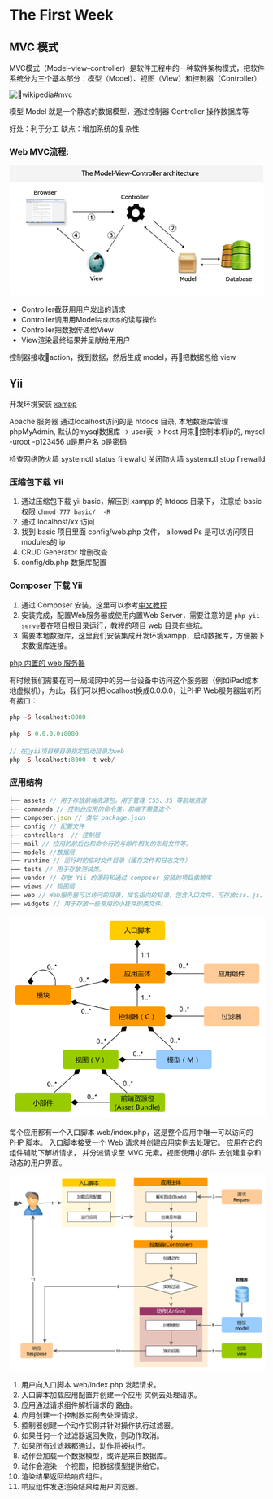 # The First Week

## MVC 模式

MVC模式（Model–view–controller）是软件工程中的一种软件架构模式，把软件系统分为三个基本部分：模型（Model）、视图（View）和控制器（Controller）

![wikipedia#mvc](https://upload.wikimedia.org/wikipedia/commons/thumb/a/a0/MVC-Process.svg/1280px-MVC-Process.svg.png)

模型 Model 就是一个静态的数据模型，通过控制器 Controller 操作数据库等 

好处：利于分工
缺点：增加系统的复杂性

### Web MVC流程:

![mvc](../../../images/live/week_first/web_mvc.gif)

* Controller截获⽤用户发出的请求 
* Controller调⽤用Model`完成状态`的读写操作 
* Controller把数据传递给View 
* View渲染最终结果并呈献给⽤用户

控制器接收action，找到数据，然后生成 model，再把数据包给 view

## Yii

开发环境安装 [xampp](https://www.apachefriends.org/zh_cn/index.html)

Apache 服务器 通过localhost访问的是 htdocs 目录,
本地数据库管理 phpMyAdmin,
默认的mysql数据库 -> user表 -> host 用来控制本机ip的,
mysql -uroot -p123456 u是用户名 p是密码

检查网络防火墙 systemctl status firewalld
关闭防火墙 systemctl stop firewalld

### 压缩包下载 Yii

1. 通过压缩包下载 yii  basic，解压到 xampp 的 htdocs 目录下， 注意给 basic 权限 `chmod 777 basic/  -R ` 
2. 通过 localhost/xx 访问
3. 找到 basic 项目里面 config/web.php 文件， allowedIPs 是可以访问项目modules的 ip
4. CRUD Generator 增删改查
5. config/db.php 数据库配置

### Composer 下载 Yii

1. 通过 Composer 安装，这里可以参考[中文教程](https://www.yiichina.com/doc/guide/2.0/start-installation)
2. 安装完成，配置Web服务器或使用内置Web Server，需要注意的是 `php yii serve`要在项目根目录运行，教程的项目 web 目录有些坑。
3. 需要本地数据库，这里我们安装集成开发环境xampp，启动数据库，方便接下来数据库连接。

[php 内置的 web 服务器](https://secure.php.net/manual/zh/features.commandline.webserver.php)

有时候我们需要在同一局域网中的另一台设备中访问这个服务器（例如iPad或本地虚拟机），为此，我们可以把localhost换成0.0.0.0，让PHP Web服务器监听所有接口：

```php
php -S localhost:8080

php -S 0.0.0.0:8080

// 在yii项目根目录指定启动目录为web
php -S localhost:8000 -t web/
```
### 应用结构
```js
├── assets // 用于存放前端资源包，用于管理 CSS、JS 等前端资源
├── commands // 控制台应用的命令类，前端不需要这个
├── composer.json // 类似 package.json
├── config // 配置文件
├── controllers  // 控制层
├── mail // 应用的前后台和命令行的与邮件相关的布局文件等。
├── models //数据层
├── runtime // 运行时的临时文件目录（缓存文件和日志文件）
├── tests // 用于存放测试类。
├── vendor // 存放 Yii 的源码和通过 composer 安装的项目依赖库
├── views // 视图层
├── web // Web服务器可以访问的目录，域名指向的目录，包含入口文件，可存放css、js、img、font等静态资源
├── widgets // 用于存放一些常用的小挂件的类文件。
```

![静态结构 UML 关联图](../../../images/live/week_first/application-structure.png)

每个应用都有一个入口脚本 web/index.php，这是整个应用中唯一可以访问的 PHP 脚本。 入口脚本接受一个 Web 请求并创建应用实例去处理它。 应用在它的组件辅助下解析请求， 并分派请求至 MVC 元素。视图使用小部件 去创建复杂和动态的用户界面。

![请求生命周期](../../../images/live/week_first/request-lifecycle.png)

1. 用户向入口脚本 web/index.php 发起请求。
2. 入口脚本加载应用配置并创建一个应用 实例去处理请求。
3. 应用通过请求组件解析请求的 路由。
4. 应用创建一个控制器实例去处理请求。
5. 控制器创建一个动作实例并针对操作执行过滤器。
6. 如果任何一个过滤器返回失败，则动作取消。
7. 如果所有过滤器都通过，动作将被执行。
8. 动作会加载一个数据模型，或许是来自数据库。
9. 动作会渲染一个视图，把数据模型提供给它。
10. 渲染结果返回给响应组件。
11. 响应组件发送渲染结果给用户浏览器。